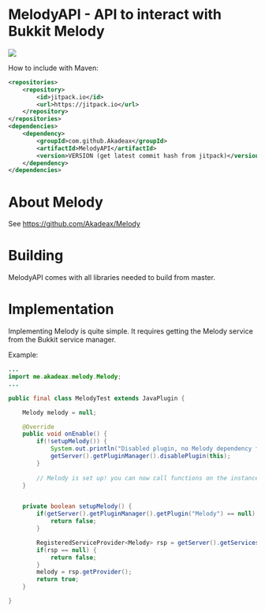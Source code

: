 # MelodyAPI - API to interact with Bukkit Melody 
[![](https://jitpack.io/v/Akadeax/MelodyAPI.svg)](https://jitpack.io/#Akadeax/MelodyAPI)

How to include with Maven:
```xml
<repositories>
    <repository>
        <id>jitpack.io</id>
        <url>https://jitpack.io</url>
    </repository>
</repositories>
<dependencies>
    <dependency>
        <groupId>com.github.Akadeax</groupId>
        <artifactId>MelodyAPI</artifactId>
        <version>VERSION (get latest commit hash from jitpack)</version>
    </dependency>
</dependencies>
```
 
# About Melody
See https://github.com/Akadeax/Melody
 
# Building
MelodyAPI comes with all libraries needed to build from master.

# Implementation
Implementing Melody is quite simple. It requires getting the Melody service from the Bukkit service manager.

Example:

```java
...
import me.akadeax.melody.Melody;
...

public final class MelodyTest extends JavaPlugin {

    Melody melody = null;

    @Override
    public void onEnable() {
        if(!setupMelody()) {
            System.out.println("Disabled plugin, no Melody dependency found!");
            getServer().getPluginManager().disablePlugin(this);
        }
        
        // Melody is set up! you can now call functions on the instance ("melody").
    }


    private boolean setupMelody() {
        if(getServer().getPluginManager().getPlugin("Melody") == null) {
            return false;
        }

        RegisteredServiceProvider<Melody> rsp = getServer().getServicesManager().getRegistration(Melody.class);
        if(rsp == null) {
            return false;
        }
        melody = rsp.getProvider();
        return true;
    }

}

```
